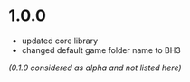 # 1.0.0

- updated core library
- changed default game folder name to BH3

*(0.1.0 considered as alpha and not listed here)*
